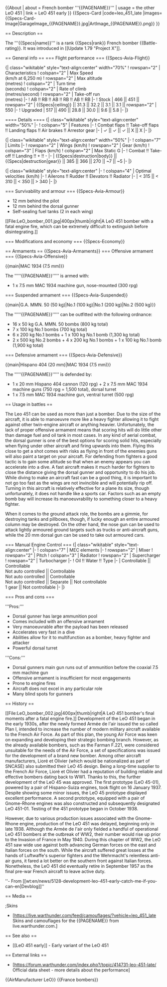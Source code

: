 {{About
| about = French bomber '''{{PAGENAME}}'''
| usage = the other LeO 451
| link = LeO 451 early
}}
{{Specs-Card
|code=leo_451_late
|images={{Specs-Card-Image|GarageImage_{{PAGENAME}}.jpg|ArtImage\_{{PAGENAME}}.png}}
}}

== Description ==

<!-- ''In the description, the first part should be about the history of and the creation and combat usage of the aircraft, as well as its key features. In the second part, tell the reader about the aircraft in the game. Insert a screenshot of the vehicle, so that if the novice player does not remember the vehicle by name, he will immediately understand what kind of vehicle the article is talking about.'' -->

The '''{{Specs|name}}''' is a rank {{Specs|rank}} French bomber {{Battle-rating}}. It was introduced in [[Update 1.79 "Project X"]].

== General info ==
=== Flight performance ===
{{Specs-Avia-Flight}}

<!-- ''Describe how the aircraft behaves in the air. Speed, manoeuvrability, acceleration and allowable loads - these are the most important characteristics of the vehicle.'' -->

{| class="wikitable" style="text-align:center" width="70%"
! rowspan="2" | Characteristics
! colspan="2" | Max Speed<br>(km/h at 6,250 m)
! rowspan="2" | Max altitude<br>(metres)
! colspan="2" | Turn time<br>(seconds)
! colspan="2" | Rate of climb<br>(metres/second)
! rowspan="2" | Take-off run<br>(metres)
|-
! AB !! RB !! AB !! RB !! AB !! RB
|-
! Stock
| 466 || 451 || rowspan="2" | {{Specs|ceiling}} || 31.3 || 32.2 || 3.1 || 3.1 || rowspan="2" | 550
|-
! Upgraded
| 517 || 490 || 28.8 || 30.0 || 9.6 || 5.8
|-
|}

==== Details ====
{| class="wikitable" style="text-align:center" width="50%"
|-
! colspan="5" | Features
|-
! Combat flaps !! Take-off flaps !! Landing flaps !! Air brakes !! Arrestor gear
|-
| ✓ || ✓ || ✓ || X || X <!-- ✓ -->
|-
|}

{| class="wikitable" style="text-align:center" width="50%"
|-
! colspan="7" | Limits
|-
! rowspan="2" | Wings (km/h)
! rowspan="2" | Gear (km/h)
! colspan="3" | Flaps (km/h)
! colspan="2" | Max Static G
|-
! Combat !! Take-off !! Landing !! + !! -
|-
| {{Specs|destruction|body}} || {{Specs|destruction|gear}} || 385 || 366 || 270 || ~7 || ~5
|-
|}

{| class="wikitable" style="text-align:center"
|-
! colspan="4" | Optimal velocities (km/h)
|-
! Ailerons !! Rudder !! Elevators !! Radiator
|-
| < 315 || < 310 || < 350 || > 340
|-
|}

=== Survivability and armour ===
{{Specs-Avia-Armour}}

<!-- ''Examine the survivability of the aircraft. Note how vulnerable the structure is and how secure the pilot is, whether the fuel tanks are armoured, etc. Describe the armour, if there is any, and also mention the vulnerability of other critical aircraft systems.'' -->

- 12 mm behind the pilot
- 12 mm behind the dorsal gunner
- Self-sealing fuel tanks (2 in each wing)

[[File:LeO_bomber_001.jpg|400px|thumb|right|A LeO 451 bomber with a fatal engine fire, which can be extremely difficult to extinguish before disintegrating.]]

=== Modifications and economy ===
{{Specs-Economy}}

== Armaments ==
{{Specs-Avia-Armaments}}
=== Offensive armament ===
{{Specs-Avia-Offensive}}

<!-- ''Describe the offensive armament of the aircraft, if any. Describe how effective the cannons and machine guns are in a battle, and also what belts or drums are better to use. If there is no offensive weaponry, delete this subsection.'' -->

{{main|MAC 1934 (7.5 mm)}}

The '''''{{PAGENAME}}''''' is armed with:

- 1 x 7.5 mm MAC 1934 machine gun, nose-mounted (300 rpg)

=== Suspended armament ===
{{Specs-Avia-Suspended}}

<!-- ''Describe the aircraft's suspended armament: additional cannons under the wings, bombs, rockets and torpedoes. This section is especially important for bombers and attackers. If there is no suspended weaponry remove this subsection.'' -->

{{main|G.A. MMN. 50 (50 kg)|No.1 (100 kg)|No.1 (200 kg)|No.2 (500 kg)}}

The '''''{{PAGENAME}}''''' can be outfitted with the following ordnance:

- 16 x 50 kg G.A. MMN. 50 bombs (800 kg total)
- 7 x 100 kg No.1 bombs (700 kg total)
- 6 x 200 kg No.1 bombs + 1 x 100 kg No.1 bomb (1,300 kg total)
- 2 x 500 kg No.2 bombs + 4 x 200 kg No.1 bombs + 1 x 100 kg No.1 bomb (1,900 kg total)

=== Defensive armament ===
{{Specs-Avia-Defensive}}

<!-- ''Defensive armament with turret machine guns or cannons, crewed by gunners. Examine the number of gunners and what belts or drums are better to use. If defensive weaponry is not available, remove this subsection.'' -->

{{main|Hispano 404 (20 mm)|MAC 1934 (7.5 mm)}}

The '''''{{PAGENAME}}''''' is defended by:

- 1 x 20 mm Hispano 404 cannon (120 rpg) + 2 x 7.5 mm MAC 1934 machine guns (750 rpg = 1,500 total), dorsal turret
- 1 x 7.5 mm MAC 1934 machine gun, ventral turret (500 rpg)

== Usage in battles ==

<!-- ''Describe the tactics of playing in the aircraft, the features of using aircraft in a team and advice on tactics. Refrain from creating a "guide" - do not impose a single point of view, but instead, give the reader food for thought. Examine the most dangerous enemies and give recommendations on fighting them. If necessary, note the specifics of the game in different modes (AB, RB, SB).'' -->

The Leo 451 can be used as more than just a bomber. Due to the size of the aircraft, it is able to manoeuvre more like a heavy fighter allowing it to fight against other twin-engine aircraft or anything heavier. Unfortunately, the lack of proper offensive armament means that scoring hits will do little other than damage fuel and oil tank in most cases. In any kind of aerial combat, the dorsal gunner is one of the best options for scoring solid hits, especially when flying under other aircraft and firing upwards into them. Flying this close to get a shot comes with risks as flying in front of the enemies guns will also paint a target on your aircraft. For defending from fighters a good tactic is to gain some altitude so that when an enemy appears you can accelerate into a dive. A fast aircraft makes it much harder for fighters to close the distance giving the dorsal gunner and opportunity to do his job. While diving to make an aircraft fast can be a good thing, it is important to not go too fast as the wings are not invincible and will potentially rip off. Turning in this aircraft is relatively effective for a plane its size, though unfortunately, it does not handle like a sports car. Factors such as an empty bomb bay will increase its manoeuvrability to something closer to a heavy fighter.

When it comes to the ground attack role, the bombs are a gimmie, for destroying tanks and pillboxes, though, if lucky enough an entire armoured column may be destroyed. On the other hand, the nose gun can be used to attack lightly armoured ground targets such as trucks or anti-aircraft guns, while the 20 mm dorsal gun can be used to take out armoured cars.

=== Manual Engine Control ===
{| class="wikitable" style="text-align:center"
|-
! colspan="7" | MEC elements
|-
! rowspan="2" | Mixer
! rowspan="2" | Pitch
! colspan="3" | Radiator
! rowspan="2" | Supercharger
! rowspan="2" | Turbocharger
|-
! Oil !! Water !! Type
|-
| Controllable || Controllable<br>Not auto controlled || Controllable<br>Not auto controlled || Controllable<br>Not auto controlled || Separate || Not controllable<br>1 gear || Not controllable
|-
|}

=== Pros and cons ===

<!-- ''Summarise and briefly evaluate the vehicle in terms of its characteristics and combat effectiveness. Mark its pros and cons in the bulleted list. Try not to use more than 6 points for each of the characteristics. Avoid using categorical definitions such as "bad", "good" and the like - use substitutions with softer forms such as "inadequate" and "effective".'' -->

'''Pros:'''

- Dorsal gunner has large ammunition pool
- Comes included with an offensive armament
- Very manoeuvrable after the payload has been released
- Accelerates very fast in a dive
- Abilities allow for it to multifunction as a bomber, heavy fighter and attacker
- Powerful dorsal turret

'''Cons:'''

- Dorsal gunners main gun runs out of ammunition before the coaxial 7.5 mm machine gun
- Offensive armament is insufficient for most engagements
- Prone to engine fires
- Aircraft does not excel in any particular role
- Many blind spots for gunners

== History ==

<!-- ''Describe the history of the creation and combat usage of the aircraft in more detail than in the introduction. If the historical reference turns out to be too long, take it to a separate article, taking a link to the article about the vehicle and adding a block "/History" (example: <nowiki>https://wiki.warthunder.com/(Vehicle-name)/History</nowiki>) and add a link to it here using the <code>main</code> template. Be sure to reference text and sources by using <code><nowiki><ref></ref></nowiki></code>, as well as adding them at the end of the article with <code><nowiki><references /></nowiki></code>. This section may also include the vehicle's dev blog entry (if applicable) and the in-game encyclopedia description (under <code><nowiki>=== In-game description ===</nowiki></code>, also if applicable).'' -->

[[File:LeO_bomber_002.jpg|400px|thumb|right|A LeO 451 bomber's final moments after a fatal engine fire.]]
Development of the LeO 451 began in the early 1930s, after the newly formed Armée de l'air issued the so called Plan I, intended to increase the number of modern military aircraft available to the French Air Force. As part of this plan, the young Air Force was keen on expanding and developing their strategic bombing branch. However, as the already available bombers, such as the Farman F.221, were considered unsuitable for the needs of the Air Force, a set of specifications was issued for the development of a brand new bomber. Among other aircraft manufacturers, Lioré et Olivier (which would be nationalized as part of SNCASE) also submitted their LeO 45 design. Being a long-time supplier to the French Air Force, Lioré et Olivier had a reputation of building reliable and effective bombers dating back to WW1. Thanks to this, the further development of the LeO 45 was approved. The first prototype (LeO 45-01), powered by a pair of Hispano-Suiza engines, took flight on 16 January 1937. Despite showing some minor issues, the LeO 45 prototype displayed excellent performance. A second prototype, equipped with a pair of Gnome-Rhone engines was also constructed and subsequently designated LeO 451-01. Testing of the 451 prototype began in October 1938.

However, due to various production issues associated with the Gnome-Rhone engine, production of the LeO 451 was delayed, beginning only in late 1938. Although the Armée de l'air only fielded a handful of operational LeO 451 bombers at the outbreak of WW2, their number would rise up prior to the Invasion of France in May 1940. During this chapter of WW2, the LeO 451 saw wide use against both advancing German forces on the east and Italian forces on the south. While the aircraft suffered great losses at the hands of Luftwaffe's superior fighters and the Wehrmacht's relentless anti-air guns, it fared a lot better on the southern front against Italian forces. Nonetheless, the LeO 451 did eventually retire in September 1957 as the final pre-war French aircraft to leave active duty.

''- From [[wt:en/news/5128-development-leo-451-early-catch-me-if-you-can-en|Devblog]]''

== Media ==

<!-- ''Excellent additions to the article would be video guides, screenshots from the game, and photos.'' -->

;Skins

- [https://live.warthunder.com/feed/camouflages/?vehicle=leo_451_late Skins and camouflages for the {{PAGENAME}} from live.warthunder.com.]

== See also ==

<!-- ''Links to the articles on the War Thunder Wiki that you think will be useful for the reader, for example:''
* ''reference to the series of the aircraft;''
* ''links to approximate analogues of other nations and research trees.'' -->

- [[LeO 451 early]] - Early variant of the LeO 451

== External links ==

<!-- ''Paste links to sources and external resources, such as:''
* ''topic on the official game forum;''
* ''other literature.'' -->

- [https://forum.warthunder.com/index.php?/topic/414731-leo-451-late/ Official data sheet - more details about the performance]

{{AirManufacturer LeO}}
{{France bombers}}
